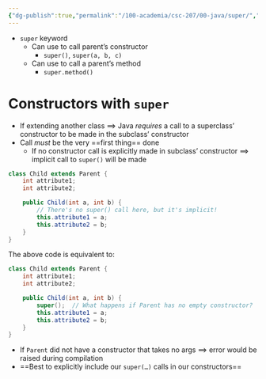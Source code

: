 ```yaml
---
{"dg-publish":true,"permalink":"/100-academia/csc-207/00-java/super/","tags":["#cs","#java","#lecture","#note","university"],"created":"2024-10-05T20:41:16.300-07:00","updated":"2024-10-05T21:30:16.030-07:00"}
---
```



- `super` keyword
    - Can use to call parent’s constructor
        - `super()`, `super(a, b, c)`
    - Can use to call a parent’s method
        - `super.method()`

# Constructors with `super`

- If extending another class $\implies$ Java *requires* a call to a superclass’ constructor to be made in the subclass’ constructor
- Call *must* be the very ==first thing== done
    - If no constructor call is explicitly made in subclass’ constructor $\implies$ implicit call to `super()` will be made

```java
class Child extends Parent {
    int attribute1;
    int attribute2;

    public Child(int a, int b) {
        // There's no super() call here, but it's implicit!
        this.attribute1 = a;
        this.attribute2 = b;
    }
}
```

The above code is equivalent to:

```java
class Child extends Parent {
    int attribute1;
    int attribute2;

    public Child(int a, int b) {
        super();  // What happens if Parent has no empty constructor?
        this.attribute1 = a;
        this.attribute2 = b;
    }
}
```

- If `Parent` did not have a constructor that takes no args $\implies$ error would be raised during compilation
- ==Best to explicitly include our `super(…)` calls in our constructors==
